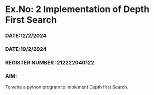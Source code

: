 # Ex.No: 2  Implementation of Depth First Search
### DATE:12/2/2024                                                                           
### DATE:19/2/2024                                                                           
### REGISTER NUMBER :212222040122 
### AIM: 
To write a python program to implement Depth first Search. 
